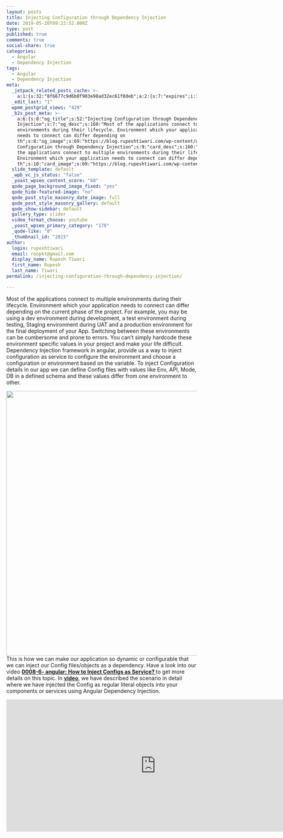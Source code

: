 ```yaml
---
layout: posts
title: Injecting Configuration through Dependency Injection
date: 2019-05-20T09:23:52.000Z
type: post
published: true
comments: true
social-share: true
categories:
  - Angular
  - Dependency Injection
tags:
  - Angular
  - Dependency Injection
meta:
  _jetpack_related_posts_cache: >-
    a:1:{s:32:"8f6677c9d6b0f903e98ad32ec61f8deb";a:2:{s:7:"expires";i:1606569434;s:7:"payload";a:0:{}}}
  _edit_last: "1"
  wpmm_postgrid_views: "429"
  _b2s_post_meta: >-
    a:6:{s:8:"og_title";s:52:"Injecting Configuration through Dependency
    Injection";s:7:"og_desc";s:160:"Most of the applications connect to multiple
    environments during their lifecycle. Environment which your application
    needs to connect can differ depending on
    th";s:8:"og_image";s:69:"https://blog.rupeshtiwari.com/wp-content/uploads/2019/04/AngularI.png";s:10:"card_title";s:52:"Injecting
    Configuration through Dependency Injection";s:9:"card_desc";s:160:"Most of
    the applications connect to multiple environments during their lifecycle.
    Environment which your application needs to connect can differ depending on
    th";s:10:"card_image";s:69:"https://blog.rupeshtiwari.com/wp-content/uploads/2019/04/AngularI.png";}
  slide_template: default
  _wpb_vc_js_status: "false"
  _yoast_wpseo_content_score: "60"
  qode_page_background_image_fixed: "yes"
  qode_hide-featured-image: "no"
  qode_post_style_masonry_date_image: full
  qode_post_style_masonry_gallery: default
  qode_show-sidebar: default
  gallery_type: slider
  video_format_choose: youtube
  _yoast_wpseo_primary_category: "178"
  _qode-like: "0"
  _thumbnail_id: "2015"
author:
  login: rupeshtiwari
  email: roopkt@gmail.com
  display_name: Rupesh Tiwari
  first_name: Rupesh
  last_name: Tiwari
permalink: /injecting-configuration-through-dependency-injection/

---
```


<p>Most of the applications connect to multiple environments during their lifecycle. Environment which your application needs to connect can differ depending on the current phase of the project. For example, you may be using a dev environment during development, a test environment during testing, Staging environment during UAT and a production environment for the final deployment of your App. Switching between these environments can be cumbersome and prone to errors. You can’t simply hardcode these environment specific values in your project and make your life difficult. Dependency Injection framework in angular, provide us a way to inject configuration as service to configure the environment and choose a configuration or environment based on the variable. To inject Configuration details in our app we can define Config files with values like Env, API, Mode, DB in a defined schema and these values differ from one environment to other.</p>
<p><img class="alignnone size-full wp-image-2095" src="{{ site.baseurl }}/assets/2019/05/Variables-1.png" alt="" width="2000" height="700" />This is how we can make our application so dynamic or configurable that we can inject our Config files/objects as a dependency. Have a look into our video <a href="https://www.youtube.com/watch?v=iUmjgYD8gfA" target="_blank" rel="noopener noreferrer"><strong>0008-6- angular: How to Inject Configs as Service? </strong></a>to get more details on this topic. In <a href="https://www.youtube.com/watch?v=iUmjgYD8gfA" target="_blank" rel="noopener noreferrer"><strong>video</strong></a>, we have described the scenario in detail where we have injected the Config as regular literal objects into your components or services using Angular Dependency Injection.</p>
<p><iframe src="https://www.youtube.com/embed/iUmjgYD8gfA" width="790" height="350" frameborder="0" allowfullscreen="allowfullscreen"></iframe></p>
